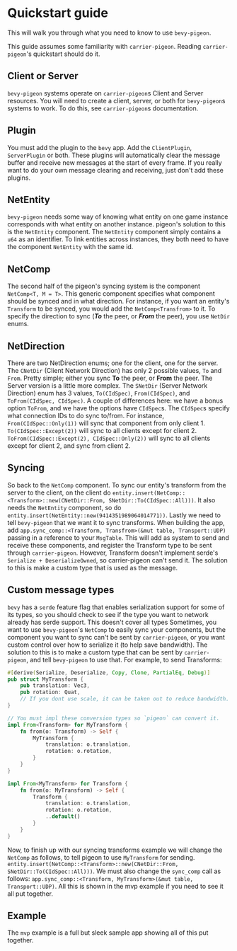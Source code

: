 # Quickstart guide

This will walk you through what you need to know to use `bevy-pigeon`.

This guide assumes some familiarity with `carrier-pigeon`. Reading `carrier-pigeon`'s quickstart
should do it.

## Client or Server

`bevy-pigeon` systems operate on `carrier-pigeon`s Client and Server resources. You will need to create a client,
server, or both for `bevy-pigeon`s systems to work. To do this, see `carrier-pigeon`s documentation. 

## Plugin

You must add the plugin to the `bevy` app. Add the `ClientPlugin`, `ServerPlugin` or both. These plugins will 
automatically clear the message buffer and receive new messages at the start of every frame. If you really want
to do your own message clearing and receiving, just don't add these plugins.

## NetEntity

`bevy-pigeon` needs some way of knowing what entity on one game instance corresponds with what entity on another instance.
pigeon's solution to this is the `NetEntity` component. The `NetEntity` component simply contains a `u64` as an identifier.
To link entities across instances, they both need to have the component `NetEntity` with the same id.

## NetComp

The second half of the pigeon's syncing system is the component `NetComp<T, M = T>`. This generic component specifies
what component should be synced and in what direction. For instance, if you want an entity's `Transform` to be synced, you
would add the `NetComp<Transfrom>` to it. To specify the direction to sync (***To*** the peer, or ***From*** the peer),
you use `NetDir` enums.

## NetDirection

There are two NetDirection enums; one for the client, one for the server. The `CNetDir` (Client Network Direction)
has only 2 possible values, `To` and `From`. Pretty simple; either you sync **To** the peer, or **From** the peer.
The Server version is a little more complex. The `SNetDir` (Server Network Direction) enum has 3 values, `To(CIdSpec)`,
`From(CIdSpec)`, and `ToFrom(CIdSpec, CIdSpec)`. A couple of differences here: we have a bonus option `ToFrom`, and 
we have the options have `CIdSpec`s. The `CIdSpec`s specify what connection IDs to do sync to/from. For instance,
`From(CIdSpec::Only(1))` will sync that component from only client 1. `To(CIdSpec::Except(2))` will sync to all clients
except for client 2. `ToFrom(CIdSpec::Except(2), CIdSpec::Only(2))` will sync to all clients except for client 2, and sync
from client 2.

## Syncing

So back to the `NetComp` component. To sync our entity's transform from the server to the client, on the client do
`entity.insert(NetComp::<Transform>::new(CNetDir::From, SNetDir::To(CIdSpec::All)))`.
It also needs the `NetEntity` component, so do `entity.insert(NetEntity::new(9414351989064014771))`. 
Lastly we need to tell `bevy-pigeon` that we want it to sync transforms. When building the app, add 
`app.sync_comp::<Transform, Transfrom>(&mut table, Transport::UDP)` passing in a reference to your 
`MsgTable`. This will add as system to send and receive these components, and register the Transform 
type to be sent through `carrier-pigeon`. However, Transform doesn't implement serde's 
`Serialize + DeserializeOwned`, so carrier-pigeon can't send it. The solution to this is make a custom
type that is used as the message.

## Custom message types

`bevy` has a `serde` feature flag that enables serialization support for some of its types, so you should check to 
see if the type you want to network already has serde support. This doesn't cover all types
Sometimes, you want to use `bevy-pigeon`'s `NetComp` to easily sync your components, but the component you want
to sync can't be sent by `carrier-pigeon`, or you want custom control over how to serialize it (to help save bandwidth).
The solution to this is to make a custom type that can be sent by `carrier-pigeon`, and tell `bevy-pigeon` to use that.
For example, to send Transforms:
```rust
#[derive(Serialize, Deserialize, Copy, Clone, PartialEq, Debug)]
pub struct MyTransform {
    pub translation: Vec3,
    pub rotation: Quat,
    // If you dont use scale, it can be taken out to reduce bandwidth.
}

// You must impl these conversion types so `pigeon` can convert it.
impl From<Transform> for MyTransform {
    fn from(o: Transform) -> Self {
        MyTransform {
            translation: o.translation,
            rotation: o.rotation,
        }
    }
}

impl From<MyTransform> for Transform {
    fn from(o: MyTransform) -> Self {
        Transform {
            translation: o.translation,
            rotation: o.rotation,
            ..default()
        }
    }
}
```
Now, to finish up with our syncing transforms example we will change the `NetComp` as follows, to tell pigeon to use
`MyTransform` for sending. `entity.insert(NetComp::<Transform>::new(CNetDir::From, SNetDir::To(CIdSpec::All)))`. We must also
change the `sync_comp` call as follows: `app.sync_comp::<Transform, MyTransform>(&mut table, Transport::UDP)`. All this
is shown in the mvp example if you need to see it all put together.

## Example

The `mvp` example is a full but sleek sample app showing all of this put together.

